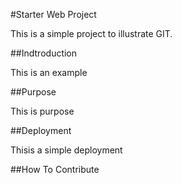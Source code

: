 #Starter Web Project

This is a simple project to illustrate GIT. 

##Indtroduction

This is an example

##Purpose

This is purpose

##Deployment

Thisis a simple deployment

##How To Contribute